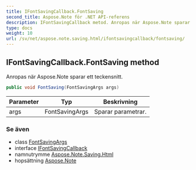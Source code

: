```yaml
---
title: IFontSavingCallback.FontSaving
second_title: Aspose.Note för .NET API-referens
description: IFontSavingCallback metod. Anropas när Aspose.Note sparar ett teckensnitt.
type: docs
weight: 10
url: /sv/net/aspose.note.saving.html/ifontsavingcallback/fontsaving/
---
```

## IFontSavingCallback.FontSaving method

Anropas när Aspose.Note sparar ett teckensnitt.

```csharp
public void FontSaving(FontSavingArgs args)
```

| Parameter | Typ | Beskrivning |
| --- | --- | --- |
| args | FontSavingArgs | Sparar parametrar. |

### Se även

* class [FontSavingArgs](../../fontsavingargs/)
* interface [IFontSavingCallback](../)
* namnutrymme [Aspose.Note.Saving.Html](../../ifontsavingcallback/)
* hopsättning [Aspose.Note](../../../)


